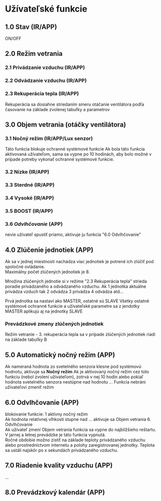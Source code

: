 # Užívateľské funkcie  

## 1.0 Stav (IR/APP)
ON/OFF

## 2.0 Režim vetrania 
### 2.1 Privádzanie vzduchu (IR/APP)
### 2.2 Odvádzanie vzduchu (IR/APP)
### 2.3 Rekuperácia tepla  (IR/APP)
   Rekuperácia sa dosiahne striedaním smeru otáčanie ventilátora podľa časovanie na základe zvolenej tabuľky a parametrov

## 3.0 Objem vetrania (otáčky ventilátora)  
### 3.1 Nočný režim  (IR/APP/Lux senzor)
Táto funkcia blokuje ochranné systémové funkcie
Ak bola táto funkcia aktivovaná užívateľom, sama sa vypne po 10 hodinách, aby bolo možné v prípade potreby vykonať ochranné systémové funkcie. 
### 3.2 Nízke (IR/APP)
### 3.3 Sterdné (IR/APP)
### 3.4 Vysoké (IR/APP)
### 3.5 BOOST (IR/APP)
### 3.6 *Odvlhčovanie* (APP)
nevie užívateľ spustiť priamo, aktivuje ju funkcia "6.0 Odvlhčovanie"

## 4.0 Zlúčenie jednotiek (APP)
Ak sa v jednej miestnosti nachádza viac jednotiek je potrené ich zlúčiť pod spoločné ovládanie.  
Maximálny počet zlúčených jednotiek je 8. 

Množina zlúčených jednotie si v režime "2.3 Rekuperácia tepla" strieda poradie privádzaného a odvádzaného vzduchu.
Ak 1 jednotka aktuálne privádza vzduch tak 2 odvádza 3 privádza 4 odvádza atd...

Prvá jednotka sa nastaví ako MASTER, ostatné sú SLAVE
Všetky ostatné systémové ochranné funkcie a užívateľské parametre sa z jendotky MASTER aplikujú aj na jednotky SLAVE

### Prevádzkové zmeny zlúčených jednotiek  
Režim vetranie - 3. rekuperácia tepla sa v prípade zlúčených jednotiek riadi na základe tabuľky B

## 5.0 Automatický nočný režim (APP)
Ak nameraná hodnota zo svetelného senzora klesne pod systémovú hodnotu, aktivuje sa **Nočný režim**
Ak je aktivovaný nočný režim cez túto funkciu (nebol zvolení užívateľom), zotrvá v nej 10 hodín alebo pokiaľ hodnota svetelného senzora nestúpne nad hodnotu ...
Funkcia nebráni užívateľovi zmeniť režim

## 6.0 Odvlhčovanie (APP)
blokovanie funkcie: 1 aktívny nočný režim  
Ak hodnota relatívnej vlhkosti stupne nad ... aktivuje sa Objem vetrania 6. Odvlhčovanie  
Ak užívateľ zmení Objem vetrania funkcia sa vypne do najbližšieho reštartu.  
V jarnej a letnej prevádzke je táto funkcia vypnutá.  
Ročné obdobie možno zistiť na základe teploty privádzaného vzduchu alebo prostredníctvom internetu a polohy zaregistrovanej jednotky.  Teplota sa ustáli najskôr po x sekundách privádzaného vzduchu. 

## 7.0 Riadenie kvality vzduchu (APP)
...
## 8.0 Prevádzkový kalendár (APP)

